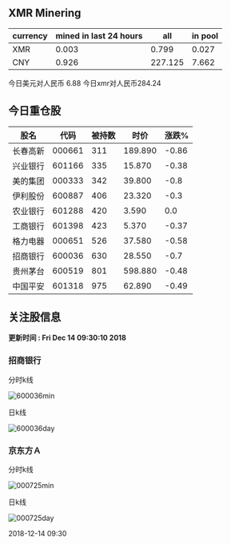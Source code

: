 ## XMR Minering

|currency|mined in last 24 hours|all|in pool|
|---|---|---|---|
|XMR|0.003|0.799|0.027|
|CNY|0.926|227.125|7.662|

今日美元对人民币 6.88	今日xmr对人民币284.24


## 今日重仓股 

|股名|代码|被持数|时价|涨跌%|
|---|---|---|---|---|
|长春高新|000661|311|189.890|-0.86|
|兴业银行|601166|335|15.870|-0.38|
|美的集团|000333|342|39.800|-0.8|
|伊利股份|600887|406|23.320|-0.3|
|农业银行|601288|420|3.590|0.0|
|工商银行|601398|423|5.370|-0.37|
|格力电器|000651|526|37.580|-0.58|
|招商银行|600036|630|28.550|-0.7|
|贵州茅台|600519|801|598.880|-0.48|
|中国平安|601318|975|62.890|-0.49|

## 关注股信息
**更新时间 : Fri Dec 14 09:30:10 2018**
### 招商银行 
分时k线

![600036min](http://image.sinajs.cn/newchart/min/n/sh600036.gif)

日k线

![600036day](http://image.sinajs.cn/newchart/daily/n/sh600036.gif)

### 京东方Ａ 
分时k线

![000725min](http://image.sinajs.cn/newchart/min/n/sz000725.gif)

日k线

![000725day](http://image.sinajs.cn/newchart/daily/n/sz000725.gif)

2018-12-14 09:30